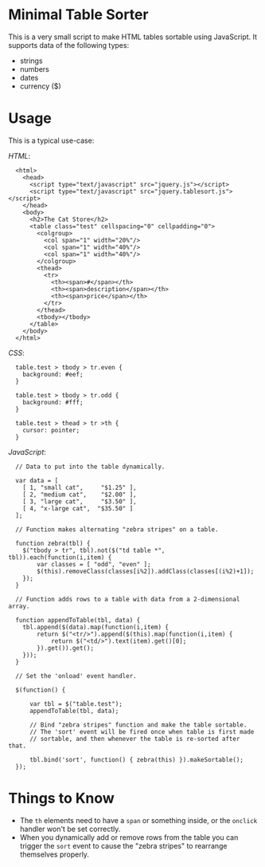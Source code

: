Minimal Table Sorter
====================

This is a very small script to make HTML tables sortable using JavaScript. It
supports data of the following types:

  * strings
  * numbers
  * dates
  * currency ($)

Usage
=====

This is a typical use-case:

_HTML_:

      <html>
        <head>
          <script type="text/javascript" src="jquery.js"></script>
          <script type="text/javascript" src="jquery.tablesort.js"></script>
        </head>
        <body>
          <h2>The Cat Store</h2>
          <table class="test" cellspacing="0" cellpadding="0">
            <colgroup>
              <col span="1" width="20%"/>
              <col span="1" width="40%"/>
              <col span="1" width="40%"/>
            </colgroup>
            <thead>
              <tr>
                <th><span>#</span></th>
                <th><span>description</span></th>
                <th><span>price</span></th>
              </tr>
            </thead>
            <tbody></tbody>
          </table>
        </body>
      </html>

_CSS_:

      table.test > tbody > tr.even {
        background: #eef;
      }

      table.test > tbody > tr.odd {
        background: #fff;
      }

      table.test > thead > tr >th {
        cursor: pointer;
      }

_JavaScript_:

      // Data to put into the table dynamically.

      var data = [
        [ 1, "small cat",     "$1.25" ],
        [ 2, "medium cat",    "$2.00" ],
        [ 3, "large cat",     "$3.50" ],
        [ 4, "x-large cat",  "$35.50" ]
      ];

      // Function makes alternating "zebra stripes" on a table.

      function zebra(tbl) {
        $("tbody > tr", tbl).not($("td table *", tbl)).each(function(i,item) {
            var classes = [ "odd", "even" ];
            $(this).removeClass(classes[i%2]).addClass(classes[(i%2)+1]);
        });
      }

      // Function adds rows to a table with data from a 2-dimensional array.

      function appendToTable(tbl, data) {
        tbl.append($(data).map(function(i,item) {
            return $("<tr/>").append($(this).map(function(i,item) {
                return $("<td/>").text(item).get()[0];
            }).get()).get();
        }));
      }

      // Set the 'onload' event handler.

      $(function() {
      
          var tbl = $("table.test");
          appendToTable(tbl, data);

          // Bind "zebra stripes" function and make the table sortable.
          // The 'sort' event will be fired once when table is first made
          // sortable, and then whenever the table is re-sorted after that.

          tbl.bind('sort', function() { zebra(this) }).makeSortable();
      });

Things to Know
==============

  * The `th` elements need to have a `span` or something inside, or the
    `onclick` handler won't be set correctly.
  * When you dynamically add or remove rows from the table you can trigger 
    the `sort` event to cause the "zebra stripes" to rearrange themselves
    properly.
